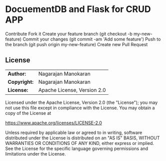 # DocuementDB and Flask for CRUD APP

Contribute
Fork it
Create your feature branch (git checkout -b my-new-feature)
Commit your changes (git commit -am 'Add some feature')
Push to the branch (git push origin my-new-feature)
Create new Pull Request

## License
|  |  |
| ------ | --- |
| **Author:** | Nagarajan Manokaran |
| **Copyright:** | Nagarajan Manokaran|
| **License:** | Apache License, Version 2.0 |

Licensed under the Apache License, Version 2.0 (the "License"); you may not use this file except in compliance with the License. You may obtain a copy of the License at

https://www.apache.org/licenses/LICENSE-2.0

Unless required by applicable law or agreed to in writing, software distributed under the License is distributed on an "AS IS" BASIS, WITHOUT WARRANTIES OR CONDITIONS OF ANY KIND, either express or implied. See the License for the specific language governing permissions and limitations under the License.
